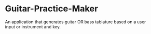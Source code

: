 # Guitar-Practice-Maker
An application that generates guitar OR bass tablature based on a user input or instrument and key. 
